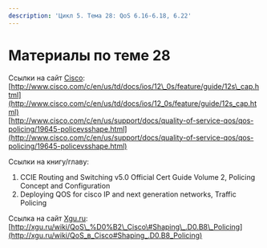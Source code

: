 ```yaml
---
description: 'Цикл 5. Тема 28: QoS 6.16-6.18, 6.22'
---
```


# Материалы по теме 28

Ссылки на сайт [Cisco](http://www.cisco.com/):  
[http://www.cisco.com/c/en/us/td/docs/ios/12\_0s/feature/guide/12s\_cap.html](http://www.cisco.com/c/en/us/td/docs/ios/12_0s/feature/guide/12s_cap.html)  
[http://www.cisco.com/c/en/us/support/docs/quality-of-service-qos/qos-policing/19645-policevsshape.html](http://www.cisco.com/c/en/us/support/docs/quality-of-service-qos/qos-policing/19645-policevsshape.html)

Ссылки на книгу/главу:  
1. CCIE Routing and Switching v5.0 Official Cert Guide Volume 2, Policing Concept and Configuration  
2. Deploying QOS for cisco IP and next generation networks, Traffic Policing

Ссылка на сайт [Xgu.ru](http://www.xgu.ru/):  
[http://xgu.ru/wiki/QoS\_%D0%B2\_Cisco\#Shaping\_.D0.B8\_Policing](http://xgu.ru/wiki/QoS_в_Cisco#Shaping_.D0.B8_Policing)

